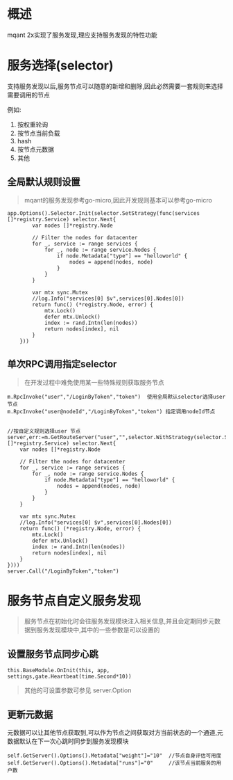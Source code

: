# 概述

mqant 2x实现了服务发现,理应支持服务发现的特性功能

# 服务选择(selector)

支持服务发现以后,服务节点可以随意的新增和删除,因此必然需要一套规则来选择需要调用的节点

例如:

1. 按权重轮询
2. 按节点当前负载
3. hash
4. 按节点元数据
5. 其他

## 全局默认规则设置
> mqant的服务发现参考go-micro,因此开发规则基本可以参考go-micro

    app.Options().Selector.Init(selector.SetStrategy(func(services []*registry.Service) selector.Next{
            var nodes []*registry.Node

            // Filter the nodes for datacenter
            for _, service := range services {
                for _, node := range service.Nodes {
                    if node.Metadata["type"] == "helloworld" {
                        nodes = append(nodes, node)
                    }
                }
            }

            var mtx sync.Mutex
            //log.Info("services[0] $v",services[0].Nodes[0])
            return func() (*registry.Node, error) {
                mtx.Lock()
                defer mtx.Unlock()
                index := rand.Intn(len(nodes))
                return nodes[index], nil
            }
        }))

## 单次RPC调用指定selector
> 在开发过程中难免使用某一些特殊规则获取服务节点

    m.RpcInvoke("user","/LoginByToken","token")  使用全局默认selector选择user节点
    m.RpcInvoke("user@nodeId","/LoginByToken","token") 指定调用nodeId节点


    //按自定义规则选择user 节点
    server,err:=m.GetRouteServer("user","",selector.WithStrategy(selector.SetStrategy(func(services []*registry.Service) selector.Next{
        var nodes []*registry.Node

        // Filter the nodes for datacenter
        for _, service := range services {
            for _, node := range service.Nodes {
                if node.Metadata["type"] == "helloworld" {
                    nodes = append(nodes, node)
                }
            }
        }

        var mtx sync.Mutex
        //log.Info("services[0] $v",services[0].Nodes[0])
        return func() (*registry.Node, error) {
            mtx.Lock()
            defer mtx.Unlock()
            index := rand.Intn(len(nodes))
            return nodes[index], nil
        }
    })))
    server.Call("/LoginByToken","token")



# 服务节点自定义服务发现
> 服务节点在初始化时会往服务发现模块注入相关信息,并且会定期同步元数据到服务发现模块中,其中的一些参数是可以设置的

## 设置服务节点同步心跳

    this.BaseModule.OnInit(this, app, settings,gate.Heartbeat(time.Second*10))

> 其他的可设置参数可参见 server.Option

## 更新元数据

元数据可以让其他节点获取到,可以作为节点之间获取对方当前状态的一个通道,元数据默认在下一次心跳时同步到服务发现模块

    self.GetServer().Options().Metadata["weight"]="10"  //节点自身评估可用度
	self.GetServer().Options().Metadata["runs"]="0"     //该节点当前服务的用户数

